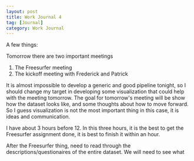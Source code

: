 ```yaml
---
layout: post
title: Work Journal 4
tag: [Journal]
category: Work Journal
---
```


A few things:

Tomorrow there are two important meetings
1. The Freesurfer meeting
2. The kickoff meeting with Frederick and Patrick

It is almost impossible to develop a generic and good pipeline tonight, so I should change my target in developing some visualization that could help with the meeting tomorrow. The goal for tomorrow's meeting will be show how the dataset looks like, and some thoughts about how to move forward. So I guess visualization is not the most important thing in this case, it is ideas and communication.

I have about 3 hours before 12. In this three hours, it is the best to get the Freesurfer assignment done, it is best to finish it within an hour.

After the Freesurfer thing, need to read through the descriptions/questionaires of the entire dataset. We will need to see what

<!--stackedit_data:
eyJoaXN0b3J5IjpbLTE3MDk0NzYwODEsMTkxMDA5NDc3M119
-->